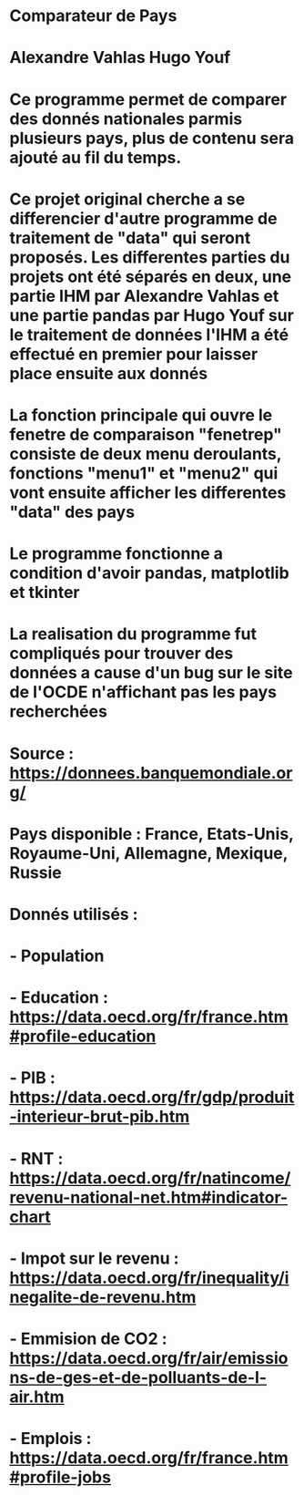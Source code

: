 # Comparateur de Pays
#
# Alexandre Vahlas  Hugo Youf
#
# Ce programme permet de comparer des donnés nationales parmis plusieurs pays, plus de contenu sera ajouté au fil du temps.
#
# Ce projet original cherche a se differencier d'autre programme de traitement de "data" qui seront proposés. Les differentes parties du projets ont été séparés en deux, une partie IHM par Alexandre Vahlas et une partie pandas par Hugo Youf sur le traitement de données l'IHM a été effectué en premier pour laisser place ensuite aux donnés 
#
# La fonction principale qui ouvre le fenetre de comparaison "fenetrep" consiste de deux menu deroulants, fonctions "menu1" et "menu2" qui vont ensuite afficher les differentes "data" des pays
#
# Le programme fonctionne a condition d'avoir pandas, matplotlib et tkinter
#
# La realisation du programme fut compliqués pour trouver des données a cause d'un bug sur le site de l'OCDE n'affichant pas les pays recherchées
#
# Source : https://donnees.banquemondiale.org/
#
# Pays disponible : France, Etats-Unis, Royaume-Uni, Allemagne, Mexique, Russie
#
# Donnés utilisés : 
# - Population
# - Education : https://data.oecd.org/fr/france.htm#profile-education
# - PIB : https://data.oecd.org/fr/gdp/produit-interieur-brut-pib.htm
# - RNT : https://data.oecd.org/fr/natincome/revenu-national-net.htm#indicator-chart
# - Impot sur le revenu : https://data.oecd.org/fr/inequality/inegalite-de-revenu.htm
# - Emmision de CO2 : https://data.oecd.org/fr/air/emissions-de-ges-et-de-polluants-de-l-air.htm
# - Emplois : https://data.oecd.org/fr/france.htm#profile-jobs
